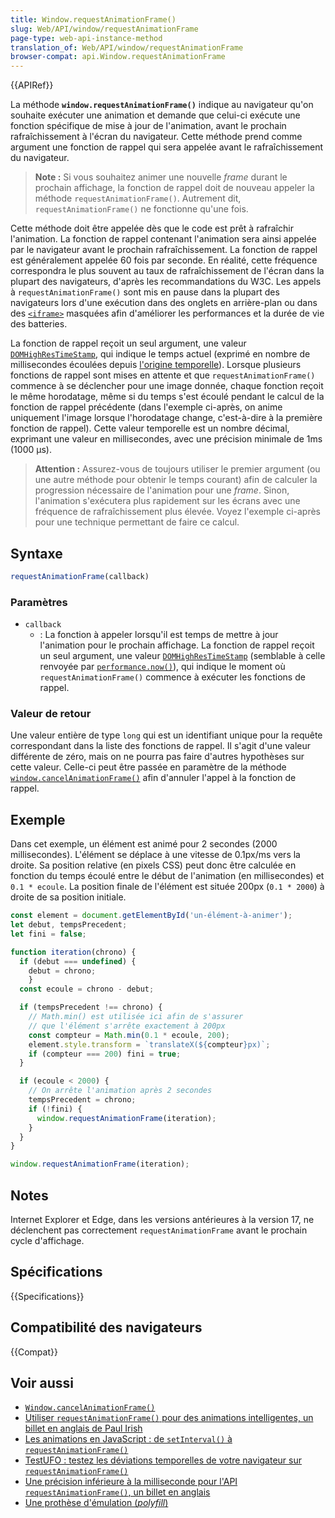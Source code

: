 ```yaml
---
title: Window.requestAnimationFrame()
slug: Web/API/window/requestAnimationFrame
page-type: web-api-instance-method
translation_of: Web/API/window/requestAnimationFrame
browser-compat: api.Window.requestAnimationFrame
---
```


{{APIRef}}

La méthode **`window.requestAnimationFrame()`** indique au navigateur qu'on souhaite exécuter une animation et demande que celui-ci exécute une fonction spécifique de mise à jour de l'animation, avant le prochain rafraîchissement à l'écran du navigateur. Cette méthode prend comme argument une fonction de rappel qui sera appelée avant le rafraîchissement du navigateur.

> **Note :** Si vous souhaitez animer une nouvelle <i lang="en">frame</i> durant le prochain affichage, la fonction de rappel doit de nouveau appeler la méthode `requestAnimationFrame()`. Autrement dit, `requestAnimationFrame()` ne fonctionne qu'une fois.

Cette méthode doit être appelée dès que le code est prêt à rafraîchir l'animation. La fonction de rappel contenant l'animation sera ainsi appelée par le navigateur avant le prochain rafraîchissement. La fonction de rappel est généralement appelée 60 fois par seconde. En réalité, cette fréquence correspondra le plus souvent au taux de rafraîchissement de l'écran dans la plupart des navigateurs, d'après les recommandations du W3C. Les appels à `requestAnimationFrame()` sont mis en pause dans la plupart des navigateurs lors d'une exécution dans des onglets en arrière-plan ou dans des [`<iframe>`](/fr/docs/Web/HTML/Element/iframe) masquées afin d'améliorer les performances et la durée de vie des batteries.

La fonction de rappel reçoit un seul argument, une valeur [`DOMHighResTimeStamp`](/fr/docs/Web/API/DOMHighResTimeStamp), qui indique le temps actuel (exprimé en nombre de millisecondes écoulées depuis [l'origine temporelle](/fr/docs/Web/API/DOMHighResTimeStamp#lorigine_temporelle)). Lorsque plusieurs fonctions de rappel sont mises en attente et que `requestAnimationFrame()` commence à se déclencher pour une image donnée, chaque fonction reçoit le même horodatage, même si du temps s'est écoulé pendant le calcul de la fonction de rappel précédente (dans l'exemple ci-après, on anime uniquement l'image lorsque l'horodatage change, c'est-à-dire à la première fonction de rappel). Cette valeur temporelle est un nombre décimal, exprimant une valeur en millisecondes, avec une précision minimale de 1ms (1000 µs).

> **Attention :** Assurez-vous de toujours utiliser le premier argument (ou une autre méthode pour obtenir le temps courant) afin de calculer la progression nécessaire de l'animation pour une <i lang="en">frame</i>. Sinon, l'animation s'exécutera plus rapidement sur les écrans avec une fréquence de rafraîchissement plus élevée. Voyez l'exemple ci-après pour une technique permettant de faire ce calcul.

## Syntaxe

```js
requestAnimationFrame(callback)
```

### Paramètres

- `callback`
  - : La fonction à appeler lorsqu'il est temps de mettre à jour l'animation pour le prochain affichage. La fonction de rappel reçoit un seul argument, une valeur [`DOMHighResTimeStamp`](/fr/docs/Web/API/DOMHighResTimeStamp) (semblable à celle renvoyée par [`performance.now()`](/fr/docs/Web/API/Performance/now)), qui indique le moment où `requestAnimationFrame()` commence à exécuter les fonctions de rappel.

### Valeur de retour

Une valeur entière de type `long` qui est un identifiant unique pour la requête correspondant dans la liste des fonctions de rappel. Il s'agit d'une valeur différente de zéro, mais on ne pourra pas faire d'autres hypothèses sur cette valeur. Celle-ci peut être passée en paramètre de la méthode [`window.cancelAnimationFrame()`](/fr/docs/Web/API/Window/cancelAnimationFrame) afin d'annuler l'appel à la fonction de rappel.

## Exemple

Dans cet exemple, un élément est animé pour 2 secondes (2000 millisecondes). L'élément se déplace à une vitesse de 0.1px/ms vers la droite. Sa position relative (en pixels CSS) peut donc être calculée en fonction du temps écoulé entre le début de l'animation (en millisecondes) et `0.1 * ecoule`. La position finale de l'élément est située 200px (`0.1 * 2000`) à droite de sa position initiale.

```js
const element = document.getElementById('un-élément-à-animer');
let debut, tempsPrecedent;
let fini = false;

function iteration(chrono) {
  if (debut === undefined) {
    debut = chrono;
    }
  const ecoule = chrono - debut;

  if (tempsPrecedent !== chrono) {
    // Math.min() est utilisée ici afin de s'assurer
    // que l'élément s'arrête exactement à 200px
    const compteur = Math.min(0.1 * ecoule, 200);
    element.style.transform = `translateX(${compteur}px)`;
    if (compteur === 200) fini = true;
  }

  if (ecoule < 2000) {
    // On arrête l'animation après 2 secondes
    tempsPrecedent = chrono;
    if (!fini) {
      window.requestAnimationFrame(iteration);
    }
  }
}

window.requestAnimationFrame(iteration);
```

## Notes

Internet Explorer et Edge, dans les versions antérieures à la version 17, ne déclenchent pas correctement `requestAnimationFrame` avant le prochain cycle d'affichage.

## Spécifications

{{Specifications}}

## Compatibilité des navigateurs

{{Compat}}

## Voir aussi

- [`Window.cancelAnimationFrame()`](/fr/docs/Web/API/Window/cancelAnimationFrame)
- [Utiliser `requestAnimationFrame()` pour des animations intelligentes, un billet en anglais de Paul Irish](https://www.paulirish.com/2011/requestanimationframe-for-smart-animating/)
- [Les animations en JavaScript&nbsp;: de `setInterval()` à `requestAnimationFrame()`](https://hacks.mozilla.org/2011/08/animating-with-javascript-from-setinterval-to-requestanimationframe/)
- [TestUFO&nbsp;: testez les déviations temporelles de votre navigateur sur `requestAnimationFrame()`](https://www.testufo.com/#test=animation-time-graph)
- [Une précision inférieure à la milliseconde pour l'API `requestAnimationFrame()`, un billet en anglais](https://developer.chrome.com/blog/requestanimationframe-api-now-with-sub-millisecond-precision/)
- [Une prothèse d'émulation (<i lang="en">polyfill</i>)](https://github.com/behnammodi/polyfill/blob/master/window.polyfill.js)
